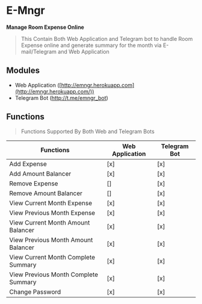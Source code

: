 # E-Mngr
**Manage Room Expense Online**

> This Contain Both Web Application and Telegram bot to handle  Room
> Expense online and generate summary for the month via E-mail/Telegram
> and Web Application

 

## Modules

 - Web Application
   ([http://emngr.herokuapp.com](http://emngr.herokuapp.com/))  
 - Telegram Bot (http://t.me/emngr_bot)

## Functions
> Functions Supported By Both Web and Telegram Bots

|Functions|Web Application |Telegram Bot  |
|-----------------|-----------|--|
|Add Expense | [x] | [x]|
|Add Amount Balancer| [x] | [x] |
|Remove Expense| [] | [x] |
|Remove Amount Balancer| [] | [x] |
|View Current Month Expense| [x] | [x] |
|View Previous Month Expense| [x] | [x] |
|View Current Month Amount Balancer| [x] | [x] |
|View Previous Month Amount Balancer| [x] | [x] |
|View Current Month Complete Summary| [x] | [x] |
|View Previous Month Complete Summary| [x] | [x] |
|Change Password| [x] | [x] |